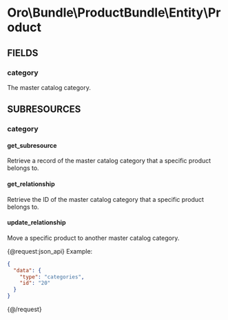 # Oro\Bundle\ProductBundle\Entity\Product

## FIELDS

### category

The master catalog category.

## SUBRESOURCES

### category

#### get_subresource

Retrieve a record of the master catalog category that a specific product belongs to.

#### get_relationship

Retrieve the ID of the master catalog category that a specific product belongs to.

#### update_relationship

Move a specific product to another master catalog category.

{@request:json_api}
Example:

```JSON
{
  "data": {
    "type": "categories",
    "id": "20"
  }
}
```
{@/request}
